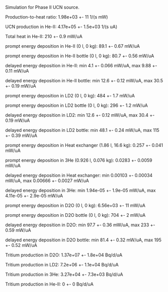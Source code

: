 Simulation for Phase II UCN source.

Production-to-heat ratio:
1.98e+03 +- 11 1/(s mW)

UCN production in He-II:
4.17e+05 +- 1.5e+03 1/(s uA)

Total heat in He-II:
210 +- 0.9 mW/uA

prompt energy deposition in He-II (0 l, 0 kg):
89.1 +- 0.67 mW/uA

prompt energy deposition in He-II bottle (0 l, 0 kg):
80.7 +- 0.56 mW/uA

delayed energy deposition in He-II:
min 4.1 +- 0.066 mW/uA, max 9.88 +- 0.11 mW/uA

delayed energy deposition in He-II bottle:
min 12.6 +- 0.12 mW/uA, max 30.5 +- 0.19 mW/uA

prompt energy deposition in LD2 (0 l, 0 kg):
484 +- 1.7 mW/uA

prompt energy deposition in LD2 bottle (0 l, 0 kg):
296 +- 1.2 mW/uA

delayed energy deposition in LD2:
min 12.6 +- 0.12 mW/uA, max 30.4 +- 0.19 mW/uA

delayed energy deposition in LD2 bottle:
min 48.1 +- 0.24 mW/uA, max 115 +- 0.39 mW/uA

prompt energy deposition in Heat exchanger (1.86 l, 16.6 kg):
0.257 +- 0.041 mW/uA

prompt energy deposition in 3He (0.926 l, 0.076 kg):
0.0283 +- 0.0059 mW/uA

delayed energy deposition in Heat exchanger:
min 0.00103 +- 0.00034 mW/uA, max 0.00666 +- 0.0027 mW/uA

delayed energy deposition in 3He:
min 1.94e-05 +- 1.9e-05 mW/uA, max 4.11e-05 +- 2.9e-05 mW/uA

prompt energy deposition in D2O (0 l, 0 kg):
6.56e+03 +- 11 mW/uA

prompt energy deposition in D2O bottle (0 l, 0 kg):
704 +- 2 mW/uA

delayed energy deposition in D2O:
min 97.7 +- 0.36 mW/uA, max 233 +- 0.59 mW/uA

delayed energy deposition in D2O bottle:
min 81.4 +- 0.32 mW/uA, max 195 +- 0.52 mW/uA

Tritium production in D2O:
1.37e+07 +- 1.8e+04 Bq/d/uA

Tritium production in LD2:
7.2e+06 +- 1.1e+04 Bq/d/uA

Tritium production in 3He:
3.27e+04 +- 7.3e+03 Bq/d/uA

Tritium production in He-II:
0 +- 0 Bq/d/uA

